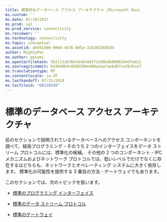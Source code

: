 ```yaml
---
title: 標準的なデータベース アクセス アーキテクチャ |Microsoft Docs
ms.custom: ''
ms.date: 01/19/2017
ms.prod: sql
ms.prod_service: connectivity
ms.reviewer: ''
ms.technology: connectivity
ms.topic: conceptual
ms.assetid: a9d41800-9068-4b76-895a-32b2853692dd
author: MightyPen
ms.author: genemi
ms.openlocfilehash: 5b2113167bb3440c0d772a99b4b8098104d7ed11
ms.sourcegitcommit: b2464064c0566590e486a3aafae6d67ce2645cef
ms.translationtype: MT
ms.contentlocale: ja-JP
ms.lasthandoff: 07/15/2019
ms.locfileid: "68129248"
---
```

# <a name="standard-database-access-architectures"></a>標準のデータベース アクセス アーキテクチャ
前のセクションで説明されているデータベースへのアクセス コンポーネントを調べて、結局プログラミング - そのうち 2 つのインターフェイスをデータ ストリーム プロトコルには、標準化の候補。 その他の 2 つのコンポーネント - IPC メカニズムおよびネットワーク プロトコルでは、低いレベルでだけでなくに存在するはどちらも、ネットワークとオペレーティング システムに大きく依存します。 標準化の可能性を提供する 3 番目の方法 - ゲートウェイでもあります。  
  
 このセクションでは、次のトピックを扱います。  
  
-   [標準のプログラミング インターフェイス](../../odbc/reference/standard-programming-interface.md)  
  
-   [標準のデータ ストリーム プロトコル](../../odbc/reference/standard-data-stream-protocol.md)  
  
-   [標準のゲートウェイ](../../odbc/reference/standard-gateway.md)
